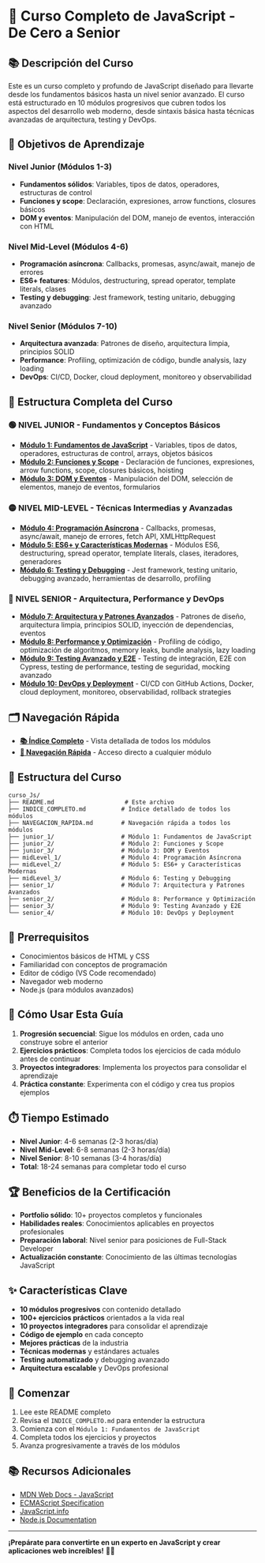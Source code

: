 # 🚀 Curso Completo de JavaScript - De Cero a Senior

## 📚 Descripción del Curso

Este es un curso completo y profundo de JavaScript diseñado para llevarte desde los fundamentos básicos hasta un nivel senior avanzado. El curso está estructurado en 10 módulos progresivos que cubren todos los aspectos del desarrollo web moderno, desde sintaxis básica hasta técnicas avanzadas de arquitectura, testing y DevOps.

## 🎯 Objetivos de Aprendizaje

### Nivel Junior (Módulos 1-3)
- **Fundamentos sólidos**: Variables, tipos de datos, operadores, estructuras de control
- **Funciones y scope**: Declaración, expresiones, arrow functions, closures básicos
- **DOM y eventos**: Manipulación del DOM, manejo de eventos, interacción con HTML

### Nivel Mid-Level (Módulos 4-6)
- **Programación asíncrona**: Callbacks, promesas, async/await, manejo de errores
- **ES6+ features**: Módulos, destructuring, spread operator, template literals, clases
- **Testing y debugging**: Jest framework, testing unitario, debugging avanzado

### Nivel Senior (Módulos 7-10)
- **Arquitectura avanzada**: Patrones de diseño, arquitectura limpia, principios SOLID
- **Performance**: Profiling, optimización de código, bundle analysis, lazy loading
- **DevOps**: CI/CD, Docker, cloud deployment, monitoreo y observabilidad

## 📁 Estructura Completa del Curso

### 🟢 **NIVEL JUNIOR** - Fundamentos y Conceptos Básicos
- **[Módulo 1: Fundamentos de JavaScript](junior_1/README.md)** - Variables, tipos de datos, operadores, estructuras de control, arrays, objetos básicos
- **[Módulo 2: Funciones y Scope](junior_2/README.md)** - Declaración de funciones, expresiones, arrow functions, scope, closures básicos, hoisting
- **[Módulo 3: DOM y Eventos](junior_3/README.md)** - Manipulación del DOM, selección de elementos, manejo de eventos, formularios

### 🟡 **NIVEL MID-LEVEL** - Técnicas Intermedias y Avanzadas
- **[Módulo 4: Programación Asíncrona](midLevel_1/README.md)** - Callbacks, promesas, async/await, manejo de errores, fetch API, XMLHttpRequest
- **[Módulo 5: ES6+ y Características Modernas](midLevel_2/README.md)** - Módulos ES6, destructuring, spread operator, template literals, clases, iteradores, generadores
- **[Módulo 6: Testing y Debugging](midLevel_3/README.md)** - Jest framework, testing unitario, debugging avanzado, herramientas de desarrollo, profiling

### 🔴 **NIVEL SENIOR** - Arquitectura, Performance y DevOps
- **[Módulo 7: Arquitectura y Patrones Avanzados](senior_1/README.md)** - Patrones de diseño, arquitectura limpia, principios SOLID, inyección de dependencias, eventos
- **[Módulo 8: Performance y Optimización](senior_2/README.md)** - Profiling de código, optimización de algoritmos, memory leaks, bundle analysis, lazy loading
- **[Módulo 9: Testing Avanzado y E2E](senior_3/README.md)** - Testing de integración, E2E con Cypress, testing de performance, testing de seguridad, mocking avanzado
- **[Módulo 10: DevOps y Deployment](senior_4/README.md)** - CI/CD con GitHub Actions, Docker, cloud deployment, monitoreo, observabilidad, rollback strategies

## 🗂️ Navegación Rápida

- **[📚 Índice Completo](INDICE_COMPLETO.md)** - Vista detallada de todos los módulos
- **[🧭 Navegación Rápida](NAVEGACION_RAPIDA.md)** - Acceso directo a cualquier módulo

## 📁 Estructura del Curso

```
curso_Js/
├── README.md                    # Este archivo
├── INDICE_COMPLETO.md          # Índice detallado de todos los módulos
├── NAVEGACION_RAPIDA.md        # Navegación rápida a todos los módulos
├── junior_1/                   # Módulo 1: Fundamentos de JavaScript
├── junior_2/                   # Módulo 2: Funciones y Scope
├── junior_3/                   # Módulo 3: DOM y Eventos
├── midLevel_1/                 # Módulo 4: Programación Asíncrona
├── midLevel_2/                 # Módulo 5: ES6+ y Características Modernas
├── midLevel_3/                 # Módulo 6: Testing y Debugging
├── senior_1/                   # Módulo 7: Arquitectura y Patrones Avanzados
├── senior_2/                   # Módulo 8: Performance y Optimización
├── senior_3/                   # Módulo 9: Testing Avanzado y E2E
└── senior_4/                   # Módulo 10: DevOps y Deployment
```

## 🔧 Prerrequisitos

- Conocimientos básicos de HTML y CSS
- Familiaridad con conceptos de programación
- Editor de código (VS Code recomendado)
- Navegador web moderno
- Node.js (para módulos avanzados)

## 📖 Cómo Usar Esta Guía

1. **Progresión secuencial**: Sigue los módulos en orden, cada uno construye sobre el anterior
2. **Ejercicios prácticos**: Completa todos los ejercicios de cada módulo antes de continuar
3. **Proyectos integradores**: Implementa los proyectos para consolidar el aprendizaje
4. **Práctica constante**: Experimenta con el código y crea tus propios ejemplos

## ⏱️ Tiempo Estimado

- **Nivel Junior**: 4-6 semanas (2-3 horas/día)
- **Nivel Mid-Level**: 6-8 semanas (2-3 horas/día)
- **Nivel Senior**: 8-10 semanas (3-4 horas/día)
- **Total**: 18-24 semanas para completar todo el curso

## 🏆 Beneficios de la Certificación

- **Portfolio sólido**: 10+ proyectos completos y funcionales
- **Habilidades reales**: Conocimientos aplicables en proyectos profesionales
- **Preparación laboral**: Nivel senior para posiciones de Full-Stack Developer
- **Actualización constante**: Conocimiento de las últimas tecnologías JavaScript

## ✨ Características Clave

- **10 módulos progresivos** con contenido detallado
- **100+ ejercicios prácticos** orientados a la vida real
- **10 proyectos integradores** para consolidar el aprendizaje
- **Código de ejemplo** en cada concepto
- **Mejores prácticas** de la industria
- **Técnicas modernas** y estándares actuales
- **Testing automatizado** y debugging avanzado
- **Arquitectura escalable** y DevOps profesional

## 🚀 Comenzar

1. Lee este README completo
2. Revisa el `INDICE_COMPLETO.md` para entender la estructura
3. Comienza con el `Módulo 1: Fundamentos de JavaScript`
4. Completa todos los ejercicios y proyectos
5. Avanza progresivamente a través de los módulos

## 📚 Recursos Adicionales

- [MDN Web Docs - JavaScript](https://developer.mozilla.org/en-US/docs/Web/JavaScript)
- [ECMAScript Specification](https://tc39.es/ecma262/)
- [JavaScript.info](https://javascript.info/)
- [Node.js Documentation](https://nodejs.org/docs/)

---

**¡Prepárate para convertirte en un experto en JavaScript y crear aplicaciones web increíbles!** 🚀✨
